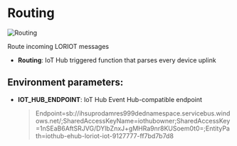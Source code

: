 # Routing
![Routing](https://user-images.githubusercontent.com/6308233/117287621-d5b35c00-ae6a-11eb-82e5-bd1a969e0878.jpeg)

Route incoming LORIOT messages
* **Routing**: IoT Hub triggered function that parses every device uplink

## Environment parameters:
* **IOT_HUB_ENDPOINT**: IoT Hub Event Hub-compatible endpoint
  > Endpoint=sb://ihsuprodamres999dednamespace.servicebus.windows.net/;SharedAccessKeyName=iothubowner;SharedAccessKey=1nSEaB6AftSRJVG/DYlbZnxJ+gMHRa9nr8KUSoem0t0=;EntityPath=iothub-ehub-loriot-iot-9127777-ff7bd7b7d8
